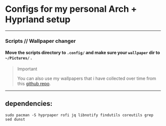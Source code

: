 # Configs for my personal Arch + Hyprland setup 
---



### Scripts // Wallpaper changer

#### Move the scripts directory to `.config/` and make sure your `wallpaper` dir to `~/Pictures/` . 

> > [!IMPORTANT]
> You can also use my wallpapers that i have collected over time from this [github repo](https://github.com/ryu-ryuk/wallpapers).


---
dependencies:
---
```
sudo pacman -S hyprpaper rofi jq libnotify findutils coreutils grep sed dunst 
```


